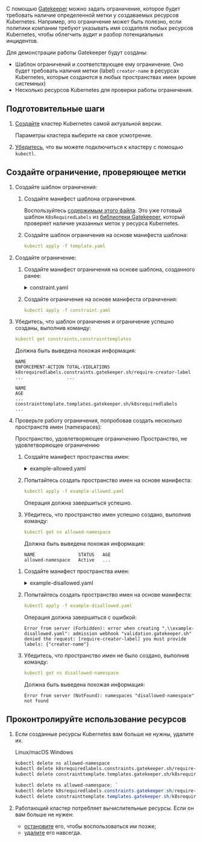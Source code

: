 С помощью [Gatekeeper](../../../k8s-reference/gatekeeper) можно задать ограничение, которое будет требовать наличие определенной метки у создаваемых ресурсов Kubernetes. Например, это ограничение может быть полезно, если политики компании требуют указывать имя создателя любых ресурсов Kubernetes, чтобы облегчить аудит и разбор потенциальных инцидентов.

Для демонстрации работы Gatekeeper будут созданы:

- Шаблон ограничений и соответствующее ему ограничение. Оно будет требовать наличия метки (label) `creator-name` в ресурсах Kubernetes, которые создаются в любых пространствах имен (кроме системных)
- Несколько ресурсов Kubernetes для проверки работы ограничения.

## Подготовительные шаги

1. [Создайте](../../../operations/create-cluster) кластер Kubernetes самой актуальной версии.

   Параметры кластера выберите на свое усмотрение.

1. [Убедитесь](../../../connect/kubectl), что вы можете подключиться к кластеру с помощью `kubectl`.

## Создайте ограничение, проверяющее метки

1. Создайте шаблон ограничения:

   1. Создайте манифест шаблона ограничения.

      Воспользуйтесь [содержимым этого файла](https://github.com/open-policy-agent/gatekeeper-library/blob/master/library/general/requiredlabels/template.yaml). Это уже готовый шаблон `K8sRequiredLabels` из [библиотеки Gatekeeper](https://github.com/open-policy-agent/gatekeeper-library), который проверяет наличие указанных меток у ресурса Kubernetes.

   1. Создайте шаблон ограничения на основе манифеста шаблона:

      ```yaml
      kubectl apply -f template.yaml
      ```

1. Создайте ограничение:

   1. Создайте манифест ограничения на основе шаблона, созданного ранее:

      <details>
      <summary markdown="span">constraint.yaml</summary>

      ```yaml
      apiVersion: constraints.gatekeeper.sh/v1beta1
      kind: K8sRequiredLabels
      metadata:
        name: require-creator-label
      spec:
        match:
          kinds:
            - apiGroups: [""]
              kinds: ["Namespace"]
          excludedNamespaces: ["kube-system"]
        parameters:
          labels:
            - key: creator-name
              allowedRegex: "(([A-Za-z0-9][-A-Za-z0-9_.]*)?[A-Za-z0-9])?"
      ```

      </details>

   1. Создайте ограничение на основе манифеста ограничения:

      ```yaml
      kubectl apply -f constraint.yaml
      ```

1. Убедитесь, что шаблон ограничения и ограничение успешно созданы, выполнив команду:

   ```yaml
   kubectl get constraints,constrainttemplates
   ```

   Должна быть выведена похожая информация:

   ```text
   NAME                                                              ENFORCEMENT-ACTION TOTAL-VIOLATIONS
   k8srequiredlabels.constraints.gatekeeper.sh/require-creator-label ...                ... 

   NAME                                                              AGE
   ...
   constrainttemplate.templates.gatekeeper.sh/k8srequiredlabels      ...
   ```

1. Проверьте работу ограничения, попробовав создать несколько пространств имен (namespaces):

   <tabs>
   <tablist>
   <tab>Пространство, удовлетворяющее ограничению</tab>
   <tab>Пространство, не удовлетворяющее ограничению</tab>
   </tablist>
   <tabpanel>

   1. Создайте манифест пространства имен:

      <details>
      <summary markdown="span">example-allowed.yaml</summary>

      ```yaml
      apiVersion: v1
      kind: Namespace
      metadata:
        name: allowed-namespace
        labels:
          creator-name: john.doe
      ```

   1. Попытайтесь создать пространство имен на основе манифеста:

      ```yaml
      kubectl apply -f example-allowed.yaml
      ```

      Операция должна завершиться успешно.

   1. Убедитесь, что пространство имен успешно создано, выполнив команду:

      ```yaml
      kubectl get ns allowed-namespace
      ```

      Должна быть выведена похожая информация:

      ```text
      NAME                STATUS   AGE
      allowed-namespace   Active   ...
      ```

   </tabpanel>
   <tabpanel>

   1. Создайте манифест пространства имен:

      <details>
      <summary markdown="span">example-disallowed.yaml</summary>

      ```yaml
      apiVersion: v1
      kind: Namespace
      metadata:
        name: disallowed-namespace
        labels:
          my-label: sample
      ```

   1. Попытайтесь создать пространство имен на основе манифеста:

      ```yaml
      kubectl apply -f example-disallowed.yaml
      ```

      Операция должна завершиться с ошибкой:

      ```text
      Error from server (Forbidden): error when creating ".\\example-disallowed.yaml": admission webhook "validation.gatekeeper.sh" denied the request: [require-creator-label] you must provide labels: {"creator-name"}
      ```

   1. Убедитесь, что пространство имен не было создано, выполнив команду:

      ```yaml
      kubectl get ns disallowed-namespace
      ```

      Должна быть выведена похожая информация:

      ```text
      Error from server (NotFound): namespaces "disallowed-namespace" not found
      ```

   </tabpanel>
   </tabs>

## Проконтролируйте использование ресурсов

1. Если созданные ресурсы Kubernetes вам больше не нужны, удалите их.

   <tabs>
   <tablist>
   <tab>Linux/macOS</tab>
   <tab>Windows</tab>
   </tablist>
   <tabpanel>

   ```bash
   kubectl delete ns allowed-namespace
   kubectl delete k8srequiredlabels.constraints.gatekeeper.sh/require-creator-label
   kubectl delete constrainttemplate.templates.gatekeeper.sh/k8srequiredlabels

   ```

   </tabpanel>
   <tabpanel>

   ```powershell
   kubectl delete ns allowed-namespace; `
   kubectl delete k8srequiredlabels.constraints.gatekeeper.sh/require-creator-label; `
   kubectl delete constrainttemplate.templates.gatekeeper.sh/k8srequiredlabels
   ```

   </tabpanel>
   </tabs>

1. Работающий кластер потребляет вычислительные ресурсы. Если он вам больше не нужен:

   - [остановите](../../../operations/manage-cluster#zapustit_ili_ostanovit_klaster) его, чтобы воспользоваться им позже;
   - [удалите](../../../operations/manage-cluster#udalit_klaster) его навсегда.

